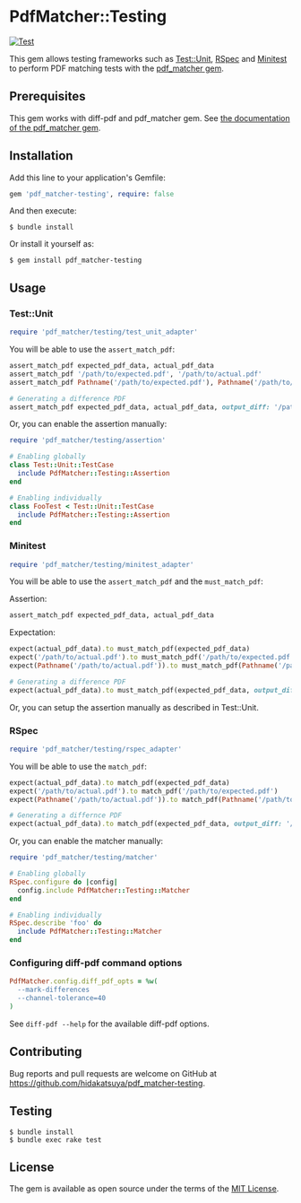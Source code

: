 # PdfMatcher::Testing

[![Test](https://github.com/hidakatsuya/pdf_matcher-testing/actions/workflows/test.yml/badge.svg?branch=main)](https://github.com/hidakatsuya/pdf_matcher-testing/actions/workflows/test.yml)

This gem allows testing frameworks such as [Test::Unit](https://github.com/test-unit/test-unit), [RSpec](https://github.com/rspec/rspec) and [Minitest](https://github.com/seattlerb/minitest) to perform PDF matching tests with the [pdf_matcher gem](https://github.com/hidakatsuya/pdf_matcher).

## Prerequisites

This gem works with diff-pdf and pdf_matcher gem. See [the documentation of the pdf_matcher gem](https://github.com/hidakatsuya/pdf_matcher#prerequisites).

## Installation

Add this line to your application's Gemfile:

```ruby
gem 'pdf_matcher-testing', require: false
```

And then execute:

    $ bundle install

Or install it yourself as:

    $ gem install pdf_matcher-testing

## Usage

### Test::Unit

```ruby
require 'pdf_matcher/testing/test_unit_adapter'
```

You will be able to use the `assert_match_pdf`:

```ruby
assert_match_pdf expected_pdf_data, actual_pdf_data
assert_match_pdf '/path/to/expected.pdf', '/path/to/actual.pdf'
assert_match_pdf Pathname('/path/to/expected.pdf'), Pathname('/path/to/actual.pdf')

# Generating a difference PDF
assert_match_pdf expected_pdf_data, actual_pdf_data, output_diff: '/path/to/diff.pdf'
```

Or, you can enable the assertion manually:

```ruby
require 'pdf_matcher/testing/assertion'

# Enabling globally
class Test::Unit::TestCase
  include PdfMatcher::Testing::Assertion
end

# Enabling individually
class FooTest < Test::Unit::TestCase
  include PdfMatcher::Testing::Assertion
end
```

### Minitest

```ruby
require 'pdf_matcher/testing/minitest_adapter'
```

You will be able to use the `assert_match_pdf` and the `must_match_pdf`:

Assertion:
```ruby
assert_match_pdf expected_pdf_data, actual_pdf_data
```

Expectation:
```ruby
expect(actual_pdf_data).to must_match_pdf(expected_pdf_data)
expect('/path/to/actual.pdf').to must_match_pdf('/path/to/expected.pdf')
expect(Pathname('/path/to/actual.pdf')).to must_match_pdf(Pathname('/path/to/expected.pdf'))

# Generating a difference PDF
expect(actual_pdf_data).to must_match_pdf(expected_pdf_data, output_diff: '/path/to/diff.pdf')
```

Or, you can setup the assertion manually as described in Test::Unit.

### RSpec

```ruby
require 'pdf_matcher/testing/rspec_adapter'
```

You will be able to use the `match_pdf`:

```ruby
expect(actual_pdf_data).to match_pdf(expected_pdf_data)
expect('/path/to/actual.pdf').to match_pdf('/path/to/expected.pdf')
expect(Pathname('/path/to/actual.pdf')).to match_pdf(Pathname('/path/to/expected.pdf'))

# Generating a differnce PDF
expect(actual_pdf_data).to match_pdf(expected_pdf_data, output_diff: '/path/to/diff.pdf')
```

Or, you can enable the matcher manually:

```ruby
require 'pdf_matcher/testing/matcher'

# Enabling globally
RSpec.configure do |config|
  config.include PdfMatcher::Testing::Matcher
end

# Enabling individually
RSpec.describe 'foo' do
  include PdfMatcher::Testing::Matcher
end
```

### Configuring diff-pdf command options

```ruby
PdfMatcher.config.diff_pdf_opts = %w(
  --mark-differences
  --channel-tolerance=40
)
```

See `diff-pdf --help` for the available diff-pdf options.

## Contributing

Bug reports and pull requests are welcome on GitHub at https://github.com/hidakatsuya/pdf_matcher-testing.

## Testing

```
$ bundle install
$ bundle exec rake test
```

## License

The gem is available as open source under the terms of the [MIT License](https://opensource.org/licenses/MIT).
